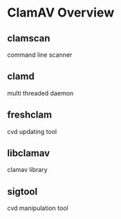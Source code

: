 # ClamAV Overview #

## clamscan

command line scanner

## clamd

multi threaded daemon

## freshclam

cvd updating tool

## libclamav

clamav library

## sigtool
cvd manipulation tool
